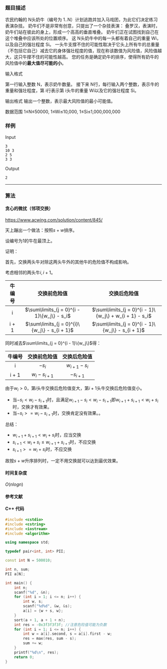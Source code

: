 ### 题目描述

农民约翰的 N头奶牛（编号为 1..N）计划逃跑并加入马戏团，为此它们决定练习表演杂技。
奶牛们不是非常有创意，只提出了一个杂技表演：
叠罗汉，表演时，奶牛们站在彼此的身上，形成一个高高的垂直堆叠。
奶牛们正在试图找到自己在这个堆叠中应该所处的位置顺序。
这 N头奶牛中的每一头都有着自己的重量 Wi，以及自己的强壮程度 Si。
一头牛支撑不住的可能性取决于它头上所有牛的总重量（不包括它自己）减去它的身体强壮程度的值，现在称该数值为风险值，风险值越大，这只牛撑不住的可能性越高。
您的任务是确定奶牛的排序，使得所有奶牛的风险值中的**最大值尽可能的小**。

输入格式

第一行输入整数 N，表示奶牛数量。
接下来 N行，每行输入两个整数，表示牛的重量和强壮程度，第 i行表示第 i头牛的重量 Wi以及它的强壮程度 Si。

输出格式
输出一个整数，表示最大风险值的最小可能值。

数据范围
1≤N≤50000,
1≤Wi≤10,000,
1≤Si≤1,000,000,000

### 样例

Input

```
3
10 3
2 5
3 3
```

Output

```
2
```

----------

### 算法
#### 贪心的微扰（邻项交换）

https://www.acwing.com/solution/content/845/

天上蹦出一个做法：按照$s + w$排序。

设编号为$1$的牛在最顶上。

证明：

首先，交换两头牛对除这两头牛外的其他牛的危险值不构成影响。

考虑相邻的两头牛$i, i + 1$。

|牛编号|交换前危险值|交换后危险值|
|:----:|:----:|:----:|
| i | $\sum\limits_{j = 0}^{i - 1}\{w_j\} - s_i$ | $\sum\limits_{j = 0}^{i - 1}\{w_j\} + w_{i + 1} - s_i$ |
| i + 1 | $\sum\limits_{j = 0}^{i}\{w_j\} - s_{i + 1}$ | $\sum\limits_{j = 0}^{i - 1}\{w_j\} - s_{i + 1}$ |

同时减去$\sum\limits_{j = 0}^{i - 1}\{w_j\}$得：

|牛编号|交换前危险值|交换后危险值|
|:----:|:----:|:----:|
| i | $-s_i$ | $w_{i + 1} - s_i$ |
| i + 1 | $w_i - s_{i + 1}$ | $-s_{i + 1}$ |

由于$w_i > 0$，第$i$头牛交换后危险值变大，第$i + 1$头牛交换后危险值变小。

- 当$-s_i < w_i - s_{i + 1}$时，且满足$w_{i + 1} - s_i < w_i - s_{i + 1}$即$w_{i + 1} + s_{i + 1} < w_i + s_i$时，交换才有效果。
- 当$-s_i >= w_i - s_{i + 1}$时，交换肯定没有效果。。

总结：

- $w_{i + 1} + s_{i + 1} < w_i + s_i$时，应当交换
- $s_{i + 1} < w_i + s_i \le w_{i + 1} + s_{i + 1}$时，不应交换
- $s_{i + 1} >= w_i + s_i$时，不应交换

故按$s + w$升序排列时，一定不用交换就可以达到最优效果。

#### 时间复杂度

$O(nlogn)$

#### 参考文献

#### C++ 代码

``` cpp
#include <cstdio>
#include <cstring>
#include <iostream>
#include <algorithm>

using namespace std;

typedef pair<int, int> PII;

const int N = 500010;

int n, sum;
PII a[N];

int main() {
    int n;
    scanf("%d", &n);
    for (int i = 1; i <= n; i++) {
        int w, s;
        scanf("%d%d", &w, &s);
        a[i] = {w + s, w};
    }
    sort(a + 1, a + 1 + n);
    int res = -0x3f3f3f3f; //注意危险值可能为负数
    for (int i = 1; i <= n; i++) {
        int w = a[i].second, s = a[i].first - w;
        res = max(res, sum - s);
        sum += w;
    }
    printf("%d\n", res);
    return 0;
}
```